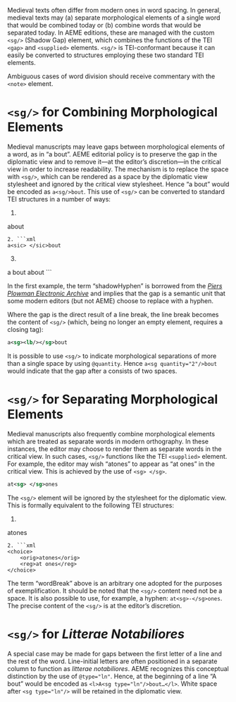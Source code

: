 Medieval texts often differ from modern ones in word spacing. In general, medieval texts may (a) separate morphological elements of a single word that would be combined today or (b) combine words that would be separated today. In AEME editions, these are managed with the custom `<sg/>` (Shadow Gap) element, which combines the functions of the TEI `<gap>` and `<supplied>` elements. `<sg/>` is TEI-conformant because it can easily be converted to structures employing these two standard TEI elements. 

Ambiguous cases of word division should receive commentary with the `<note>` element.

# `<sg/>` for Combining Morphological Elements
Medieval manuscripts may leave gaps between morphological elements of a word, as in “a bout”. AEME editorial policy is to preserve the gap in the diplomatic view and to remove it—at the editor’s discretion—in the critical view in order to increase readability. The mechanism is to replace the space with `<sg/>`, which can be rendered as a space by the diplomatic view stylesheet and ignored by the critical view stylesheet. Hence “a bout” would be encoded as `a<sg/>bout`. This use of `<sg/>` can be converted to standard TEI structures in a number of ways:

1. ```xml
a<gap reason="shadowHyphen"/>bout
```
2. ```xml
a<sic> </sic>bout
```
3. ```xml 
<choice>
	<orig>a bout</orig>
	<reg>about</reg>
</choice>
```

In the first example, the term “shadowHyphen” is borrowed from the [*Piers Plowman Electronic Archive*](http://www3.iath.virginia.edu/seenet/piers/protocoltran.html) and implies that the gap is a semantic unit that some modern editors (but not AEME) choose to replace with a hyphen.

Where the gap is the direct result of a line break, the line break becomes the content of `<sg/>` (which, being no longer an empty element, requires a closing tag):

```xml
a<sg><lb/></sg>bout
```

It is possible to use `<sg/>` to indicate morphological separations of more than a single space by using `@quantity`. Hence `a<sg quantity="2"/>bout` would indicate that the gap after a consists of two spaces.

# `<sg/>` for Separating Morphological Elements

Medieval manuscripts also frequently combine morphological elements which are treated as separate words in modern orthography. In these instances, the editor may choose to render them as separate words in the critical view. In such cases, `<sg/>` functions like the TEI `<supplied>` element. For example, the editor may wish “atones” to appear as “at ones” in the critical view. This is achieved by the use of `<sg> </sg>`.

```xml
at<sg> </sg>ones
```

The `<sg/>` element will be ignored by the stylesheet for the diplomatic view. This is formally equivalent to the following TEI structures:

1. ```xml
at<supplied reason="wordBreak"/>ones
```
2. ```xml
<choice>
	<orig>atones</orig>
	<reg>at ones</reg>
</choice>
```

The term “wordBreak” above is an arbitrary one adopted for the purposes of exemplification. It should be noted that the `<sg/>` content need not be a space. It is also possible to use, for example, a hyphen: `at<sg>-</sg>ones`. The precise content of the `<sg/>` is at the editor’s discretion.

# `<sg/>` for *Litterae Notabiliores*

A special case may be made for gaps between the first letter of a line and the rest of the word. Line-initial letters are often positioned in a separate column to function as *litterae notabiliores*. AEME recognizes this conceptual distinction by the use of `@type="ln"`. Hence, at the beginning of a line “A bout” would be encoded as `<l>A<sg type="ln"/>bout…</l>`. White space after `<sg type="ln"/>` will be retained in the diplomatic view.